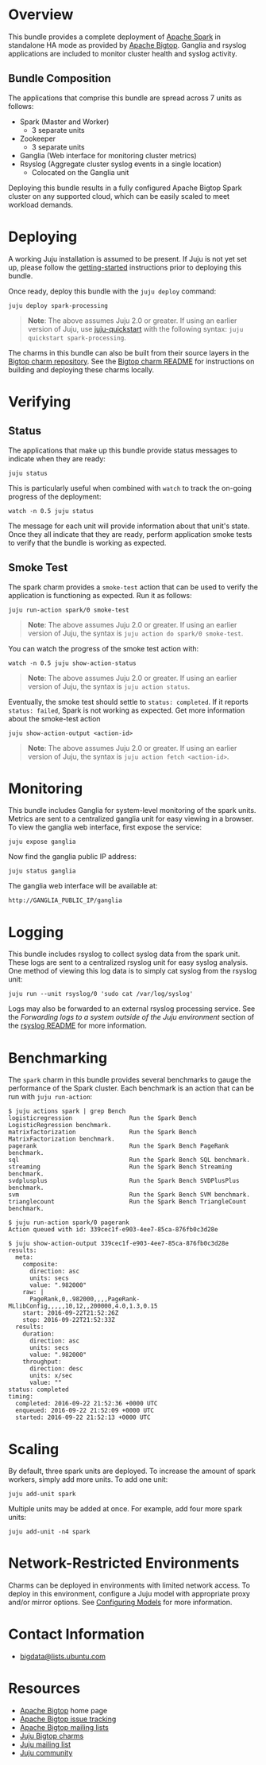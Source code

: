 <!--
  Licensed to the Apache Software Foundation (ASF) under one or more
  contributor license agreements.  See the NOTICE file distributed with
  this work for additional information regarding copyright ownership.
  The ASF licenses this file to You under the Apache License, Version 2.0
  (the "License"); you may not use this file except in compliance with
  the License.  You may obtain a copy of the License at

       http://www.apache.org/licenses/LICENSE-2.0

  Unless required by applicable law or agreed to in writing, software
  distributed under the License is distributed on an "AS IS" BASIS,
  WITHOUT WARRANTIES OR CONDITIONS OF ANY KIND, either express or implied.
  See the License for the specific language governing permissions and
  limitations under the License.
-->
# Overview

This bundle provides a complete deployment of
[Apache Spark](https://spark.apache.org/) in standalone HA mode as provided
by [Apache Bigtop](http://bigtop.apache.org/). Ganglia and rsyslog
applications are included to monitor cluster health and syslog activity.

## Bundle Composition

The applications that comprise this bundle are spread across 7 units as
follows:

  * Spark (Master and Worker)
    * 3 separate units
  * Zookeeper
    * 3 separate units
  * Ganglia (Web interface for monitoring cluster metrics)
  * Rsyslog (Aggregate cluster syslog events in a single location)
    * Colocated on the Ganglia unit

Deploying this bundle results in a fully configured Apache Bigtop Spark
cluster on any supported cloud, which can be easily scaled to meet workload
demands.


# Deploying

A working Juju installation is assumed to be present. If Juju is not yet set
up, please follow the
[getting-started](https://jujucharms.com/docs/2.0/getting-started)
instructions prior to deploying this bundle.

Once ready, deploy this bundle with the `juju deploy` command:

    juju deploy spark-processing

> **Note**: The above assumes Juju 2.0 or greater. If using an earlier version
of Juju, use [juju-quickstart](https://launchpad.net/juju-quickstart) with the
following syntax: `juju quickstart spark-processing`.

The charms in this bundle can also be built from their source layers in the
[Bigtop charm repository][].  See the [Bigtop charm README][] for instructions
on building and deploying these charms locally.

[Bigtop charm repository]: https://github.com/apache/bigtop/tree/master/bigtop-packages/src/charm
[Bigtop charm README]: https://github.com/apache/bigtop/blob/master/bigtop-packages/src/charm/README.md


# Verifying

## Status
The applications that make up this bundle provide status messages to
indicate when they are ready:

    juju status

This is particularly useful when combined with `watch` to track the on-going
progress of the deployment:

    watch -n 0.5 juju status

The message for each unit will provide information about that unit's state.
Once they all indicate that they are ready, perform application smoke tests
to verify that the bundle is working as expected.

## Smoke Test
The spark charm provides a `smoke-test` action that can be used to verify the
application is functioning as expected. Run it as follows:

    juju run-action spark/0 smoke-test

> **Note**: The above assumes Juju 2.0 or greater. If using an earlier version
of Juju, the syntax is `juju action do spark/0 smoke-test`.

You can watch the progress of the smoke test action with:

    watch -n 0.5 juju show-action-status

> **Note**: The above assumes Juju 2.0 or greater. If using an earlier version
of Juju, the syntax is `juju action status`.

Eventually, the smoke test should settle to `status: completed`.  If
it reports `status: failed`, Spark is not working as expected. Get
more information about the smoke-test action

    juju show-action-output <action-id>

> **Note**: The above assumes Juju 2.0 or greater. If using an earlier version
of Juju, the syntax is `juju action fetch <action-id>`.


# Monitoring

This bundle includes Ganglia for system-level monitoring of the spark units.
Metrics are sent to a centralized ganglia unit for easy viewing in a browser.
To view the ganglia web interface, first expose the service:

    juju expose ganglia

Now find the ganglia public IP address:

    juju status ganglia

The ganglia web interface will be available at:

    http://GANGLIA_PUBLIC_IP/ganglia


# Logging

This bundle includes rsyslog to collect syslog data from the spark unit. These
logs are sent to a centralized rsyslog unit for easy syslog analysis. One
method of viewing this log data is to simply cat syslog from the rsyslog unit:

    juju run --unit rsyslog/0 'sudo cat /var/log/syslog'

Logs may also be forwarded to an external rsyslog processing service. See
the *Forwarding logs to a system outside of the Juju environment* section of
the [rsyslog README](https://jujucharms.com/rsyslog/) for more information.


# Benchmarking

The `spark` charm in this bundle provides several benchmarks to gauge
the performance of the Spark cluster. Each benchmark is an action that can be
run with `juju run-action`:

    $ juju actions spark | grep Bench
    logisticregression                Run the Spark Bench LogisticRegression benchmark.
    matrixfactorization               Run the Spark Bench MatrixFactorization benchmark.
    pagerank                          Run the Spark Bench PageRank benchmark.
    sql                               Run the Spark Bench SQL benchmark.
    streaming                         Run the Spark Bench Streaming benchmark.
    svdplusplus                       Run the Spark Bench SVDPlusPlus benchmark.
    svm                               Run the Spark Bench SVM benchmark.
    trianglecount                     Run the Spark Bench TriangleCount benchmark.

    $ juju run-action spark/0 pagerank
    Action queued with id: 339cec1f-e903-4ee7-85ca-876fb0c3d28e

    $ juju show-action-output 339cec1f-e903-4ee7-85ca-876fb0c3d28e
    results:
      meta:
        composite:
          direction: asc
          units: secs
          value: ".982000"
        raw: |
          PageRank,0,.982000,,,,PageRank-MLlibConfig,,,,,10,12,,200000,4.0,1.3,0.15
        start: 2016-09-22T21:52:26Z
        stop: 2016-09-22T21:52:33Z
      results:
        duration:
          direction: asc
          units: secs
          value: ".982000"
        throughput:
          direction: desc
          units: x/sec
          value: ""
    status: completed
    timing:
      completed: 2016-09-22 21:52:36 +0000 UTC
      enqueued: 2016-09-22 21:52:09 +0000 UTC
      started: 2016-09-22 21:52:13 +0000 UTC


# Scaling

By default, three spark units are deployed. To increase the amount of spark
workers, simply add more units. To add one unit:

    juju add-unit spark

Multiple units may be added at once.  For example, add four more spark units:

    juju add-unit -n4 spark


# Network-Restricted Environments

Charms can be deployed in environments with limited network access. To deploy
in this environment, configure a Juju model with appropriate
proxy and/or mirror options. See
[Configuring Models](https://jujucharms.com/docs/2.0/models-config) for more
information.


# Contact Information

- <bigdata@lists.ubuntu.com>


# Resources

- [Apache Bigtop](http://bigtop.apache.org/) home page
- [Apache Bigtop issue tracking](http://bigtop.apache.org/issue-tracking.html)
- [Apache Bigtop mailing lists](http://bigtop.apache.org/mail-lists.html)
- [Juju Bigtop charms](https://jujucharms.com/q/apache/bigtop)
- [Juju mailing list](https://lists.ubuntu.com/mailman/listinfo/juju)
- [Juju community](https://jujucharms.com/community)

